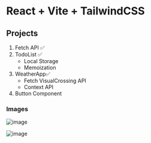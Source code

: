# React + Vite + TailwindCSS

## Projects
1. Fetch API ✅
2. TodoList ✅
   - Local Storage
   - Memoization
3. WeatherApp✅
   - Fetch VisualCrossing API 
   - Context API
4. Button Component


### Images
![image](https://github.com/taneruzum/PatikaDevReact/assets/138700373/1208239a-6342-4d6e-a785-c3ad24e4f4b9)

![image](https://github.com/taneruzum/PatikaDevReact/assets/138700373/d8566d8a-a4db-45f3-89f3-c2c4b2303c15)

